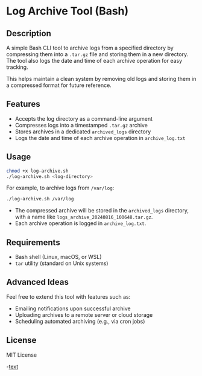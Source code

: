 # Log Archive Tool (Bash)

## Description

A simple Bash CLI tool to archive logs from a specified directory by compressing them into a `.tar.gz` file and storing them in a new directory. The tool also logs the date and time of each archive operation for easy tracking.

This helps maintain a clean system by removing old logs and storing them in a compressed format for future reference.

## Features

- Accepts the log directory as a command-line argument
- Compresses logs into a timestamped `.tar.gz` archive
- Stores archives in a dedicated `archived_logs` directory
- Logs the date and time of each archive operation in `archive_log.txt`

## Usage

```bash
chmod +x log-archive.sh
./log-archive.sh <log-directory>
```

For example, to archive logs from `/var/log`:

```bash
./log-archive.sh /var/log
```

- The compressed archive will be stored in the `archived_logs` directory, with a name like `logs_archive_20240816_100648.tar.gz`.
- Each archive operation is logged in `archive_log.txt`.

## Requirements

- Bash shell (Linux, macOS, or WSL)
- `tar` utility (standard on Unix systems)

## Advanced Ideas

Feel free to extend this tool with features such as:
- Emailing notifications upon successful archive
- Uploading archives to a remote server or cloud storage
- Scheduling automated archiving (e.g., via cron jobs)

## License

MIT License

-[text](https://roadmap.sh/projects/log-archive-tool)